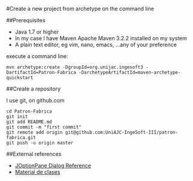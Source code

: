 
#Create a new project from archetype on the command line

##Prerequisites  

* Java 1.7 or higher 
* In my case I have Maven Apache Maven 3.2.2 installed on my system 
* A plain text editor, eg vim, nano, emacs, ...any of your preference

execute a command line:

    mvn archetype:create -DgroupId=org.unijac.ingesoft3 -DartifactId=Patron-Fabrica -DarchetypeArtifactId=maven-archetype-quickstart
    
##Create a repository

I use git, on github.com

    cd Patron-Fabrica
    git init
    git add README.md
    git commit -m "first commit"
    git remote add origin git@github.com:UniAJC-IngeSoft-III/patron-fabrica.git
    git push -u origin master

##External references
 * [JOptionPane Dialog Reference](http://www.java2s.com/Tutorial/Java/0240__Swing/CreatingaJOptionPane.htm)
 * [Material de clases](https://sites.google.com/site/vdmfclases/patrones-de-software/clases?pli=1)

